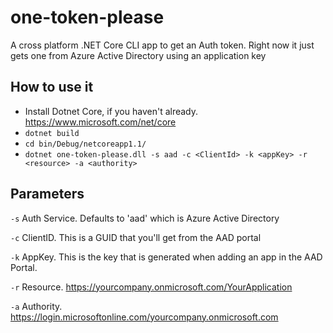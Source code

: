 ﻿# one-token-please
A cross platform .NET Core CLI app to get an Auth token. Right now it just gets one from Azure Active Directory using an application key

## How to use it

* Install Dotnet Core, if you haven't already. https://www.microsoft.com/net/core
* `dotnet build`
* `cd bin/Debug/netcoreapp1.1/` 
* `dotnet one-token-please.dll -s aad -c <ClientId> -k <appKey> -r <resource> -a <authority>`


## Parameters
`-s` Auth Service. Defaults to 'aad' which is Azure Active Directory

`-c` ClientID. This is a GUID that you'll get from the AAD portal

`-k` AppKey. This is the key that is generated when adding an app in the AAD Portal.

`-r` Resource. https://yourcompany.onmicrosoft.com/YourApplication

`-a` Authority. https://login.microsoftonline.com/yourcompany.onmicrosoft.com